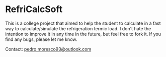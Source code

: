 # RefriCalcSoft
  This is a college project that aimed to help the student to calculate in a fast way to calculate/simulate the refrigeration termic load.
  I don't hate the intention to improve it in any time in the future, but feel free to fork it.
  If you find any bugs, please let me know.

Contact: pedro.moresco93@outlook.com
